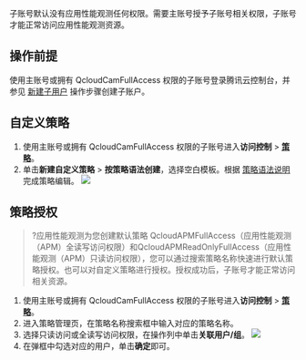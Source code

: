 子账号默认没有应用性能观测任何权限。需要主账号授予子账号相关权限，子账号才能正常访问应用性能观测资源。

## 操作前提
使用主账号或拥有 QcloudCamFullAccess 权限的子账号登录腾讯云控制台，并参见 [新建子用户](https://cloud.tencent.com/document/product/598/13674)  操作步骤创建子账户。

##  自定义策略

1. 使用主账号或拥有 QcloudCamFullAccess 权限的子账号进入**访问控制** > [**策略**](https://console.cloud.tencent.com/cam/policy)。
2. 单击**新建自定义策略** > **按策略语法创建**，选择空白模板。根据 [策略语法说明](https://cloud.tencent.com/document/product/1463/58163) 完成策略编辑。
![](https://main.qcloudimg.com/raw/426416f0b157a3ee22babae44976747d.png)

## 策略授权
>?应用性能观测为您创建默认策略 QcloudAPMFullAccess（应用性能观测（APM）全读写访问权限）和QcloudAPMReadOnlyFullAccess（应用性能观测（APM）只读访问权限），您可以通过搜索策略名称快速进行默认策略授权。也可以对自定义策略进行授权。授权成功后，子账号才能正常访问相关资源。

1. 使用主账号或拥有 QcloudCamFullAccess 权限的子账号进入**访问控制** > [**策略**](https://console.cloud.tencent.com/cam/policy)。
2. 进入策略管理页，在策略名称搜索框中输入对应的策略名称。
3. 选择只读访问或全读写访问权限，在操作列中单击**关联用户/组**。
![](https://main.qcloudimg.com/raw/cf6fc4d3b345ccbe244428bd756e5294.png)
4. 在弹框中勾选对应的用户，单击**确定**即可。


